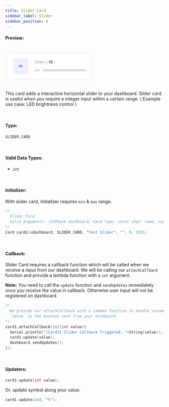 ```yaml
---
title: Slider Card
sidebar_label: Slider
sidebar_position: 6
---
```


#### Preview:
<br/>

<img src="/img//slider-card.png" width="280px" alt="Preview" />

<br/>
<br/>

This card adds a interactive horizontal slider to your dashboard. Slider card is useful when you require a integer input within a certain range. ( Example use case: LED brightness control )

<br/>

#### Type: 
`SLIDER_CARD`

<br/>

#### Valid Data Types:
- `int`

<br/>

#### Initializer:
With slider card, Initializer requires `min` & `max` range.
```cpp
/* 
  Slider Card
  Valid Arguments: (ESPDash dashboard, Card Type, const char* name, const char* symbol (optional), int min, int max)
*/
Card card1(&dashboard, SLIDER_CARD, "Test Slider", "", 0, 255);
```

<br/>

#### Callback:
Slider Card requires a callback function which will be called when we receive a input from our dashboard. We will be calling our `attachCallback` function and provide a lambda function with a `int` argument.

**Note:** You need to call the `update` function and `sendUpdates` immediately once you receive the value in callback. Otherwise user input will not be registered on dashboard.

```cpp
/*
  We provide our attachCallback with a lambda function to handle incomming data
  `value` is the boolean sent from your dashboard
*/
card1.attachCallback([&](int value){
  Serial.println("[Card1] Slider Callback Triggered: "+String(value));
  card1.update(value);
  dashboard.sendUpdates();
});
```

<br/>

#### Updaters:

```cpp
card1.update(int value);
```

Or, update symbol along your value:
```cpp
card1.update(244, "%");
```
